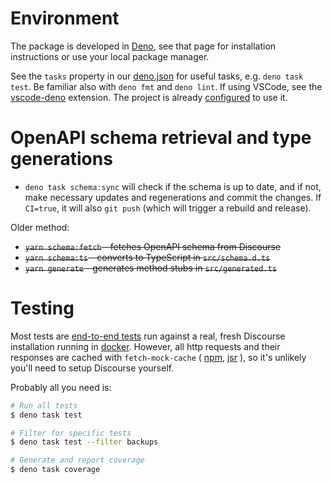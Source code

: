 # Environment

The package is developed in [Deno](https://deno.com/), see that page for
installation instructions or use your local package manager.

See the `tasks` property in our [deno.json](./deno.json) for useful tasks, e.g.
`deno task test`. Be familiar also with `deno fmt` and `deno lint`. If using
VSCode, see the
[vscode-deno](https://marketplace.visualstudio.com/items?itemName=denoland.vscode-deno)
extension. The project is already [configured](./.vscode/settings.json) to use
it.

# OpenAPI schema retrieval and type generations

- `deno task schema:sync` will check if the schema is up to date, and if not,
  make necessary updates and regenerations and commit the changes. If `CI=true`,
  it will also `git push` (which will trigger a rebuild and release).

Older method:

- ~~`yarn schema:fetch` - fetches OpenAPI schema from Discourse~~
- ~~`yarn schema:ts` - converts to TypeScript in `src/schema.d.ts`~~
- ~~`yarn generate` - generates method stubs in `src/generated.ts`~~

# Testing

Most tests are [end-to-end tests](./tests/e2e/) run against a real, fresh
Discourse installation running in [docker](./tests/docker/). However, all http
requests and their responses are cached with `fetch-mock-cache` (
[npm](https://www.npmjs.com/package/fetch-mock-cache),
[jsr](https://jsr.io/@gadicc/fetch-mock-cache) ), so it's unlikely you'll need
to setup Discourse yourself.

Probably all you need is:

```bash
# Run all tests
$ deno task test

# Filter for specific tests
$ deno task test --filter backups

# Generate and report coverage
$ deno task coverage
```
